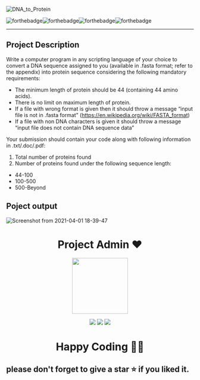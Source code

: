 ![DNA_to_Protein](https://socialify.git.ci/honeybhardwaj/DNA_to_Protein/image?forks=1&issues=1&language=1&owner=1&stargazers=1&theme=Light)

![forthebadge](https://forthebadge.com/images/badges/built-with-love.svg)![forthebadge](https://forthebadge.com/images/badges/built-with-swag.svg)![forthebadge](https://forthebadge.com/images/badges/made-with-python.svg)![forthebadge](https://forthebadge.com/images/badges/open-source.svg)

<hr>

## Project Description

Write a computer program in any scripting language of your choice to convert a DNA
sequence assigned to you (available in .fasta format; refer to the appendix) into protein
sequence considering the following mandatory requirements:
- The minimum length of protein should be 44 (containing 44 amino acids).
- There is no limit on maximum length of protein.
- If a file with wrong format is given then it should throw a message “input file is not in .fasta
format” (https://en.wikipedia.org/wiki/FASTA_format)
- If a file with non DNA characters is given it should throw a message “input file does not
contain DNA sequence data”

Your submission should contain your code along with following information in .txt/.doc/.pdf:
1) Total number of proteins found
2) Number of proteins found under the following sequence length:
- 44-100
- 100-500
- 500-Beyond

## Poject output

![Screenshot from 2021-04-01 18-39-47](https://user-images.githubusercontent.com/51120790/113298965-00653e80-931a-11eb-8966-6b522a11571c.png)


<h1 align=center> Project Admin ❤️ </h1>
<p align="center">
  <a href="https://github.com/honeybhardwaj"><img src="https://user-images.githubusercontent.com/51120790/118375027-acb66800-b5dc-11eb-8485-2f55b13a0147.png" width=150px height=150px /></a> 
    
<p align="center">
  <img src="https://img.shields.io/badge/honeybhardwaj%20-%230077B5.svg?&style=for-the-badge&logo=linkedin&logoColor=white"/>  <img src="https://img.shields.io/badge/honeybhardwaj%20-%231DA1F2.svg?&style=for-the-badge&logo=github&logoColor=black"/> <img src="https://img.shields.io/badge/honney_bhardwaj%20-%23E4405F.svg?&style=for-the-badge&logo=Instagram&logoColor=white"/>                                                                                      

<h1 align=center>Happy Coding 👨‍💻 </h1>

## please don't forget to give a star ⭐ if you liked it.
